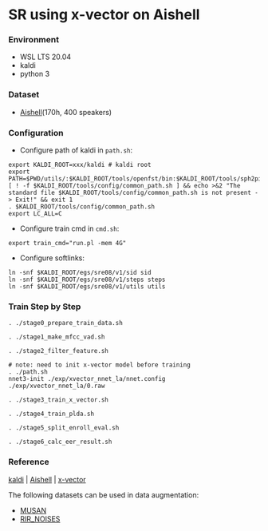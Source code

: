 # SR using x-vector on Aishell

### Environment

- WSL LTS 20.04
- kaldi
- python 3

### Dataset

- [Aishell](http://www.openslr.org/33/)(170h, 400 speakers)

### Configuration

- Configure path of kaldi in `path.sh`:

```shell
export KALDI_ROOT=xxx/kaldi # kaldi root
export PATH=$PWD/utils/:$KALDI_ROOT/tools/openfst/bin:$KALDI_ROOT/tools/sph2pipe_v2.5:$PWD:$PATH
[ ! -f $KALDI_ROOT/tools/config/common_path.sh ] && echo >&2 "The standard file $KALDI_ROOT/tools/config/common_path.sh is not present -> Exit!" && exit 1
. $KALDI_ROOT/tools/config/common_path.sh
export LC_ALL=C
```

- Configure train cmd in `cmd.sh`:

```shell
export train_cmd="run.pl -mem 4G"
```

- Configure softlinks:

```shell
ln -snf $KALDI_ROOT/egs/sre08/v1/sid sid
ln -snf $KALDI_ROOT/egs/sre08/v1/steps steps
ln -snf $KALDI_ROOT/egs/sre08/v1/utils utils
```

### Train Step by Step

```shell
. ./stage0_prepare_train_data.sh

. ./stage1_make_mfcc_vad.sh

. ./stage2_filter_feature.sh

# note: need to init x-vector model before training
. ./path.sh
nnet3-init ./exp/xvector_nnet_la/nnet.config ./exp/xvector_nnet_la/0.raw

. ./stage3_train_x_vector.sh

. ./stage4_train_plda.sh

. ./stage5_split_enroll_eval.sh

. ./stage6_calc_eer_result.sh

```

### Reference

[kaldi](http://kaldi-asr.org/) | [Aishell](https://arxiv.org/abs/1709.05522) | [x-vector](https://ieeexplore.ieee.org/document/8461375)

 The following datasets can be used in data augmentation:

- [MUSAN](http://www.openslr.org/17)
- [RIR_NOISES](http://www.openslr.org/28)
